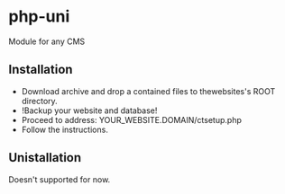 php-uni
=======
Module for any CMS
## Installation
* Download archive and drop a contained files to thewebsites's  ROOT directory.
* !Backup your website and database!
* Proceed to address: YOUR_WEBSITE.DOMAIN/ctsetup.php
* Follow the instructions.

## Unistallation
Doesn't supported for now.
